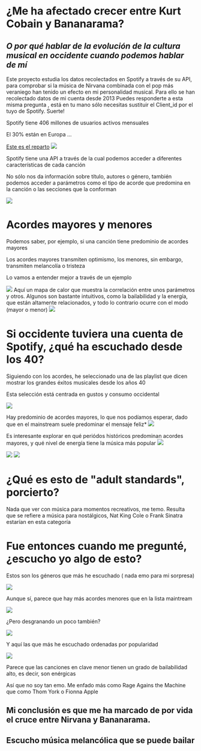 <h1>¿Me ha afectado crecer entre Kurt Cobain y Bananarama?</h1>
<h2><i>O por qué hablar de la evolución de la cultura musical en occidente cuando podemos hablar de mí</i></h2>
Este proyecto estudia los datos recolectados en Spotify a través de su API, para comprobar si la música de Nirvana combinada con el pop más veraniego han tenido un efecto en mi personalidad musical. 
Para ello se han recolectado datos de mi cuenta desde 2013
Puedes responderte a esta misma pregunta , está en tu mano sólo necesitas sustituir el Client_id por el tuyo de Spotify. Suerte!

 <p>Spotify tiene 406 millones de usuarios activos mensuales </p>
      <p>El 30% están en Europa ...</p>
      <a href="https://es.statista.com/estadisticas/1118343/distribucion-de-usuarios-activos-mensuales-de-spotify-por-region/">Este es el reparto</a>           
      <image src="https://github.com/yporquenoahora/EDA/assets/1010236/5ab3bdbc-79b0-4dc1-a37b-8fb4904e2a49">
      <p>Spotify tiene una API a través de la cual podemos acceder a diferentes características de cada canción</p>
      <p>No sólo nos da información sobre título, autores o género, también podemos acceder a parámetros como el tipo de acorde que predomina en la canción o las secciones que la conforman</p>     
       <img src="https://github.com/yporquenoahora/EDA/assets/1010236/e1e1d776-3d8d-474a-b688-7f48cf15757c"/>
      <h1>Acordes mayores y menores</h1>
      <p>Podemos saber, por ejemplo, si una canción tiene predominio de acordes mayores</p>
      <p>Los acordes mayores transmiten optimismo, los menores, sin embargo, transmiten melancolía o tristeza</p>
      <p>Lo vamos a entender mejor a través de un ejemplo</p>       
      <image src="https://github.com/yporquenoahora/EDA/assets/1010236/9c4a1d10-7f1f-49ec-a21b-fe61b21ce5d7"/>
Aquí un mapa de calor que muestra la correlación entre unos parámetros y otros. 
Algunos son bastante intuitivos, como la bailabilidad y la energía, que están altamente relacionados, y todo lo contrario ocurre con el modo (mayor o menor)
<image src="https://github.com/yporquenoahora/EDA/assets/1010236/690500a8-7610-4f39-95d9-b81f545a314b"/>
<h1>Si occidente tuviera una cuenta de Spotify, ¿qué ha escuchado desde los 40?</h1>
<p>Siguiendo con los acordes, he seleccionado una de las playlist que dicen mostrar los grandes éxitos musicales desde los años 40

Esta selección está centrada en gustos y consumo occidental</p>
 <image src="https://github.com/yporquenoahora/EDA/assets/1010236/288d145d-df5f-475f-81c0-3d08df21ed4c"/>

Hay predominio de acordes mayores, lo que nos podíamos esperar, dado que en el mainstream suele predominar el mensaje feliz*
 <image src="https://github.com/yporquenoahora/EDA/assets/1010236/7f2058ea-1bb0-4b50-b5a4-829dfc55fe2f"/>

 Es interesante explorar en qué periódos históricos predominan acordes mayores, y qué nivel de energía tiene la música más popular
 <image src="https://github.com/yporquenoahora/EDA/assets/1010236/0a1c04b0-79d5-4bf0-80f8-fbdc401411f6"/>

 <image src="https://github.com/yporquenoahora/EDA/assets/1010236/4c5490b7-e6da-49a8-957a-cfea9e0d3fbb"/>


 <image src="https://github.com/yporquenoahora/EDA/assets/1010236/71c1c0c4-c8a3-429d-b17c-71db78e12f94"/>

 <h1>¿Qué es esto de "adult standards", porcierto?</h1>
 <p>Nada que ver con música para momentos recreativos, me temo. Resulta que se
refiere a música para nostálgicos, Nat King Cole o Frank Sinatra estarían en esta
categoría</p>

<h1>Fue entonces cuando me pregunté,
¿escucho yo algo de esto?</h1>
<p>Estos son los géneros que más he
escuchado ( nada emo para mi sorpresa)</p>


 <image src="https://github.com/yporquenoahora/EDA/assets/1010236/2be9854f-cd89-46bf-902d-82b0f9b03591"/>
 <p>Aunque sí, parece que hay más acordes menores que en la lista maintream</p>


 <image src="[imgs/mis_acordes.png](https://github.com/yporquenoahora/EDA/assets/1010236/a273b82f-ec24-4d27-a4be-42364f18313a)"/>
 <p>¿Pero desgranando un poco también?</p>

 <image src="https://github.com/yporquenoahora/EDA/assets/1010236/c3c8ef68-8232-4342-9160-56f24ff01ff5"/>
 <p>Y aquí las que más
he escuchado
ordenadas por
popularidad</p>

 <image src="https://github.com/yporquenoahora/EDA/assets/1010236/e8ed9188-fcc1-4448-bc60-f8caa46e2b1d"/>

<p> Parece que las canciones en clave menor tienen un grado de bailabilidad
alto, es decir, son enérgicas</p>
<p>Así que no soy tan emo. Me enfado más como Rage Agains the Machine
que como Thom York o Fionna Apple</p>

<h2>Mi conclusión es que me ha marcado de por vida el cruce entre Nirvana y
Bananarama.</h2>
<h2>Escucho música melancólica que se puede bailar</h2>
